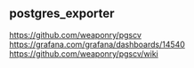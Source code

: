 postgres_exporter
---

https://github.com/weaponry/pgscv
https://grafana.com/grafana/dashboards/14540
https://github.com/weaponry/pgscv/wiki
